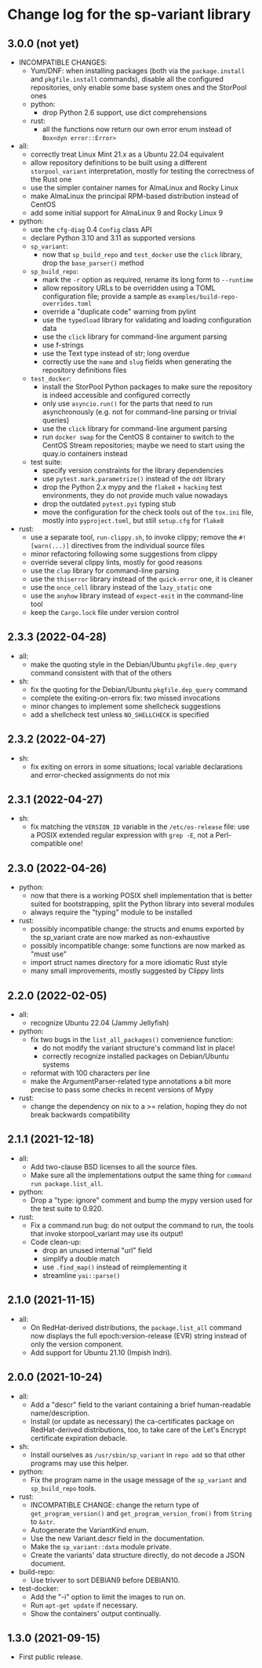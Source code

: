 # Change log for the sp-variant library

## 3.0.0 (not yet)

- INCOMPATIBLE CHANGES:
    - Yum/DNF: when installing packages (both via the `package.install` and
      `pkgfile.install` commands), disable all the configured repositories,
      only enable some base system ones and the StorPool ones
    - python:
        - drop Python 2.6 support, use dict comprehensions
    - rust:
        - all the functions now return our own error enum instead of
          `Box<dyn error::Error>`
- all:
    - correctly treat Linux Mint 21.x as a Ubuntu 22.04 equivalent
    - allow repository definitions to be built using a different `storpool_variant`
      interpretation, mostly for testing the correctness of the Rust one
    - use the simpler container names for AlmaLinux and Rocky Linux
    - make AlmaLinux the principal RPM-based distribution instead of CentOS
    - add some initial support for AlmaLinux 9 and Rocky Linux 9
- python:
    - use the `cfg-diag` 0.4 `Config` class API
    - declare Python 3.10 and 3.11 as supported versions
    - `sp_variant`:
        - now that `sp_build_repo` and `test_docker` use the `click` library,
          drop the `base_parser()` method
    - `sp_build_repo`:
        - mark the `-r` option as required, rename its long form to `--runtime`
        - allow repository URLs to be overridden using a TOML configuration file;
          provide a sample as `examples/build-repo-overrides.toml`
        - override a "duplicate code" warning from pylint
        - use the `typedload` library for validating and loading configuration data
        - use the `click` library for command-line argument parsing
        - use f-strings
        - use the Text type instead of str; long overdue
        - correctly use the `name` and `slug` fields when generating the repository
          definitions files
    - `test_docker`:
        - install the StorPool Python packages to make sure the repository is
          indeed accessible and configured correctly
        - only use `asyncio.run()` for the parts that need to run asynchronously
          (e.g. not for command-line parsing or trivial queries)
        - use the `click` library for command-line argument parsing
        - run `docker swap` for the CentOS 8 container to switch to the CentOS Stream
          repositories; maybe we need to start using the quay.io containers instead
    - test suite:
        - specify version constraints for the library dependencies
        - use `pytest.mark.parametrize()` instead of the `ddt` library
        - drop the Python 2.x mypy and the `flake8` + `hacking` test environments,
          they do not provide much value nowadays
        - drop the outdated `pytest.pyi` typing stub
        - move the configuration for the check tools out of the `tox.ini` file,
          mostly into `pyproject.toml`, but still `setup.cfg` for `flake8`
- rust:
    - use a separate tool, `run-clippy.sh`, to invoke clippy;
      remove the `#![warn(...)]` directives from the individual source files
    - minor refactoring following some suggestions from clippy
    - override several clippy lints, mostly for good reasons
    - use the `clap` library for command-line parsing
    - use the `thiserror` library instead of the `quick-error` one, it is cleaner
    - use the `once_cell` library instead of the `lazy_static` one
    - use the `anyhow` library instead of `expect-exit` in the command-line tool
    - keep the `Cargo.lock` file under version control

## 2.3.3 (2022-04-28)

- all:
    - make the quoting style in the Debian/Ubuntu `pkgfile.dep_query` command
      consistent with that of the others
- sh:
    - fix the quoting for the Debian/Ubuntu `pkgfile.dep_query` command
    - complete the exiting-on-errors fix: two missed invocations
    - minor changes to implement some shellcheck suggestions
    - add a shellcheck test unless `NO_SHELLCHECK` is specified

## 2.3.2 (2022-04-27)

- sh:
    - fix exiting on errors in some situations; local variable declarations
      and error-checked assignments do not mix

## 2.3.1 (2022-04-27)

- sh:
    - fix matching the `VERSION_ID` variable in the `/etc/os-release` file:
      use a POSIX extended regular expression with `grep -E`, not
      a Perl-compatible one!

## 2.3.0 (2022-04-26)

- python:
    - now that there is a working POSIX shell implementation that is better
      suited for bootstrapping, split the Python library into several modules
    - always require the "typing" module to be installed
- rust:
    - possibly incompatible change: the structs and enums exported by
      the sp_variant crate are now marked as non-exhaustive
    - possibly incompatible change: some functions are now marked as
      "must use"
    - import struct names directory for a more idiomatic Rust style
    - many small improvements, mostly suggested by Clippy lints

## 2.2.0 (2022-02-05)
- all:
    - recognize Ubuntu 22.04 (Jammy Jellyfish)
- python:
    - fix two bugs in the `list_all_packages()` convenience function:
        - do not modify the variant structure's command list in place!
        - correctly recognize installed packages on Debian/Ubuntu systems
    - reformat with 100 characters per line
    - make the ArgumentParser-related type annotations a bit more precise to
      pass some checks in recent versions of Mypy
- rust:
    - change the dependency on nix to a >= relation, hoping they do not
      break backwards compatibility

## 2.1.1 (2021-12-18)
- all:
    - Add two-clause BSD licenses to all the source files.
    - Make sure all the implementations output the same thing for
      `command run package.list_all`.
- python:
    - Drop a "type: ignore" comment and bump the mypy version used for
      the test suite to 0.920.
- rust:
    - Fix a command.run bug: do not output the command to run, the tools
      that invoke storpool_variant may use its output!
    - Code clean-up:
        - drop an unused internal "url" field
        - simplify a double match
        - use `.find_map()` instead of reimplementing it
        - streamline `yai::parse()`

## 2.1.0 (2021-11-15)

- all:
    - On RedHat-derived distributions, the `package.list_all` command now
      displays the full epoch:version-release (EVR) string instead of
      only the version component.
    - Add support for Ubuntu 21.10 (Impish Indri).

## 2.0.0 (2021-10-24)

- all:
    - Add a "descr" field to the variant containing a brief
      human-readable name/description.
    - Install (or update as necessary) the ca-certificates package on
      RedHat-derived distributions, too, to take care of the Let's Encrypt
      certificate expiration debacle.
- sh:
    - Install ourselves as `/usr/sbin/sp_variant` in `repo add` so that
      other programs may use this helper.
- python:
    - Fix the program name in the usage message of the `sp_variant` and
      `sp_build_repo` tools.
- rust:
    - INCOMPATIBLE CHANGE: change the return type of `get_program_version()`
      and `get_program_version_from()` from `String` to `&str`.
    - Autogenerate the VariantKind enum.
    - Use the new Variant.descr field in the documentation.
    - Make the `sp_variant::data` module private.
    - Create the variants' data structure directly, do not decode a JSON
      document.
- build-repo:
    - Use trivver to sort DEBIAN9 before DEBIAN10.
- test-docker:
    - Add the "-i" option to limit the images to run on.
    - Run `apt-get update` if necessary.
    - Show the containers' output continually.

## 1.3.0 (2021-09-15)

- First public release.
